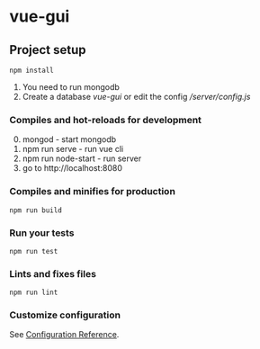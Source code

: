 # vue-gui

## Project setup
```
npm install
```

1) You need to run mongodb
2) Create a database *vue-gui* or edit the config */server/config.js*


### Compiles and hot-reloads for development
0) mongod - start mongodb
1) npm run serve - run vue cli
2) npm run node-start - run server
3) go to http://localhost:8080

### Compiles and minifies for production
```
npm run build
```

### Run your tests
```
npm run test
```

### Lints and fixes files
```
npm run lint
```

### Customize configuration
See [Configuration Reference](https://cli.vuejs.org/config/).
